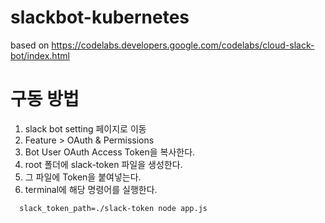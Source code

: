 # slackbot-kubernetes
based on https://codelabs.developers.google.com/codelabs/cloud-slack-bot/index.html

# 구동 방법
1. slack bot setting 페이지로 이동
2. Feature > OAuth & Permissions
3. Bot User OAuth Access Token을 복사한다.
4. root 폴더에 slack-token 파일을 생성한다.
5. 그 파일에 Token을 붙여넣는다.
6. terminal에 해당 명령어를 실행한다.
```terminal
  slack_token_path=./slack-token node app.js
```
